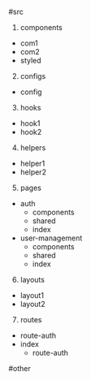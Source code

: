 #src

1. components

- com1
- com2
- styled

2. configs

- config

3. hooks

- hook1
- hook2

4. helpers

- helper1
- helper2

5. pages

- auth
  - components
  - shared
  - index
- user-management
  - components
  - shared
  - index

6. layouts

- layout1
- layout2

7. routes

- route-auth
- index
  - route-auth

#other
